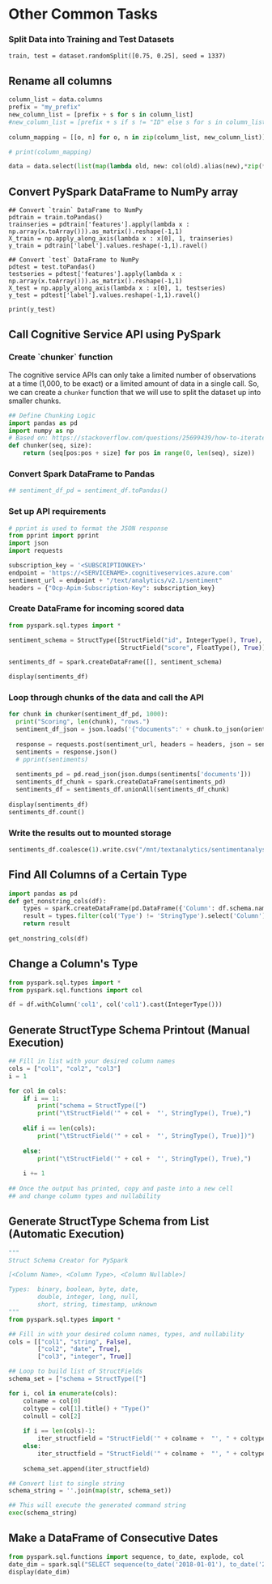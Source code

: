 # Other Common Tasks

### Split Data into Training and Test Datasets

```text
train, test = dataset.randomSplit([0.75, 0.25], seed = 1337)
```

## Rename all columns

```python
column_list = data.columns
prefix = "my_prefix"
new_column_list = [prefix + s for s in column_list]
#new_column_list = [prefix + s if s != "ID" else s for s in column_list] ## Use if you plan on joining on an ID later
 
column_mapping = [[o, n] for o, n in zip(column_list, new_column_list)]

# print(column_mapping)

data = data.select(list(map(lambda old, new: col(old).alias(new),*zip(*column_mapping))))
```

## Convert PySpark DataFrame to NumPy array

```text
## Convert `train` DataFrame to NumPy
pdtrain = train.toPandas()
trainseries = pdtrain['features'].apply(lambda x : np.array(x.toArray())).as_matrix().reshape(-1,1)
X_train = np.apply_along_axis(lambda x : x[0], 1, trainseries)
y_train = pdtrain['label'].values.reshape(-1,1).ravel()

## Convert `test` DataFrame to NumPy
pdtest = test.toPandas()
testseries = pdtest['features'].apply(lambda x : np.array(x.toArray())).as_matrix().reshape(-1,1)
X_test = np.apply_along_axis(lambda x : x[0], 1, testseries)
y_test = pdtest['label'].values.reshape(-1,1).ravel()

print(y_test)
```

## Call Cognitive Service API using PySpark

### Create \`chunker\` function

The cognitive service APIs can only take a limited number of observations at a time \(1,000, to be exact\) or a limited amount of data in a single call. So, we can create a `chunker` function that we will use to split the dataset up into smaller chunks.

```python
## Define Chunking Logic
import pandas as pd
import numpy as np
# Based on: https://stackoverflow.com/questions/25699439/how-to-iterate-over-consecutive-chunks-of-pandas-dataframe-efficiently
def chunker(seq, size):
    return (seq[pos:pos + size] for pos in range(0, len(seq), size))
```

### Convert Spark DataFrame to Pandas

```python
## sentiment_df_pd = sentiment_df.toPandas()
```

### Set up API requirements

```python
# pprint is used to format the JSON response
from pprint import pprint
import json
import requests

subscription_key = '<SUBSCRIPTIONKEY>'
endpoint = 'https://<SERVICENAME>.cognitiveservices.azure.com'
sentiment_url = endpoint + "/text/analytics/v2.1/sentiment"
headers = {"Ocp-Apim-Subscription-Key": subscription_key}
```

### Create DataFrame for incoming scored data

```python
from pyspark.sql.types import *

sentiment_schema = StructType([StructField("id", IntegerType(), True),
                               StructField("score", FloatType(), True)])

sentiments_df = spark.createDataFrame([], sentiment_schema)

display(sentiments_df)
```

### Loop through chunks of the data and call the API

```python
for chunk in chunker(sentiment_df_pd, 1000):
  print("Scoring", len(chunk), "rows.")
  sentiment_df_json = json.loads('{"documents":' + chunk.to_json(orient='records') + '}')
  
  response = requests.post(sentiment_url, headers = headers, json = sentiment_df_json)
  sentiments = response.json()
  # pprint(sentiments)
  
  sentiments_pd = pd.read_json(json.dumps(sentiments['documents']))
  sentiments_df_chunk = spark.createDataFrame(sentiments_pd)
  sentiments_df = sentiments_df.unionAll(sentiments_df_chunk)
  
display(sentiments_df)
sentiments_df.count()
```

### Write the results out to mounted storage

```python
sentiments_df.coalesce(1).write.csv("/mnt/textanalytics/sentimentanalysis/")
```

## Find All Columns of a Certain Type

```python
import pandas as pd
def get_nonstring_cols(df):
    types = spark.createDataFrame(pd.DataFrame({'Column': df.schema.names, 'Type': [str(f.dataType) for f in df.schema.fields]}))
    result = types.filter(col('Type') != 'StringType').select('Column').rdd.flatMap(lambda x: x).collect()
    return result
    
get_nonstring_cols(df)
```

## Change a Column's Type

```python
from pyspark.sql.types import *
from pyspark.sql.functions import col

df = df.withColumn('col1', col('col1').cast(IntegerType()))
```

## Generate StructType Schema Printout \(Manual Execution\)

```python
## Fill in list with your desired column names
cols = ["col1", "col2", "col3"]
i = 1

for col in cols:
    if i == 1:
        print("schema = StructType([")
        print("\tStructField('" + col +  "', StringType(), True),")
    
    elif i == len(cols):
        print("\tStructField('" + col +  "', StringType(), True)])")
        
    else:
        print("\tStructField('" + col +  "', StringType(), True),")
    
    i += 1
    
## Once the output has printed, copy and paste into a new cell
## and change column types and nullability
```

## Generate StructType Schema from List \(Automatic Execution\)

```python
"""
Struct Schema Creator for PySpark

[<Column Name>, <Column Type>, <Column Nullable>]

Types:  binary, boolean, byte, date,
        double, integer, long, null,
        short, string, timestamp, unknown
"""
from pyspark.sql.types import *

## Fill in with your desired column names, types, and nullability
cols = [["col1", "string", False],
        ["col2", "date", True],
        ["col3", "integer", True]]

## Loop to build list of StructFields
schema_set = ["schema = StructType(["]

for i, col in enumerate(cols):
    colname = col[0]
    coltype = col[1].title() + "Type()"
    colnull = col[2]
    
    if i == len(cols)-1:
        iter_structfield = "StructField('" + colname +  "', " + coltype + ", " + str(colnull) + ")])"
    else:
        iter_structfield = "StructField('" + colname +  "', " + coltype + ", " + str(colnull) + "),"
    
    schema_set.append(iter_structfield)

## Convert list to single string
schema_string = ''.join(map(str, schema_set))

## This will execute the generated command string
exec(schema_string)
```

## Make a DataFrame of Consecutive Dates

```python
from pyspark.sql.functions import sequence, to_date, explode, col
date_dim = spark.sql("SELECT sequence(to_date('2018-01-01'), to_date('2019-12-31'), interval 1 day) as DATE").withColumn("DATE", explode(col("DATE")))
display(date_dim)
```

